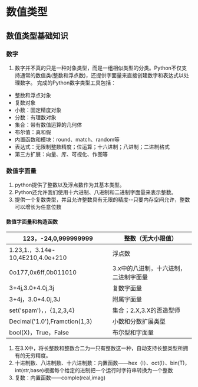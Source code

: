 # 数值类型

## 数值类型基础知识
### 数字
1. 数字并不真的只是一种对象类型，而是一组相似类型的分类。Python不仅支持通常的数值类(整数和浮点数)，还提供字面量来直接创建数字和表达式以处理数字。
完成的Python数字类型工具包括：
- 整数和浮点对象
- 复数对象
- 小数：固定精度对象
- 分数：有理数对象
- 集合：带有数值运算的几何体
- 布尔值：真和假
- 内置函数和模块：round、match、random等
- 表达式：无限制整数精度；位运算；十六进制；八进制；二进制格式
- 第三方扩展：向量、库、可视化、作图等
### 数值字面量
1. python提供了整数以及浮点数作为其基本类型。
2. Python还允许我们使用十六进制、八进制和二进制字面量来表示整数。
3. 提供一个复数类型，并且允许整数具有无限的精度--只要内存空间允许，整数可以增长为任意位数
#### 数值字面量和构造函数

| 123，-24,0,999999999             | 整数（无大小限值）                    |
| -------------------------------- | ------------------------------------- |
| 1.23,1.，3.14e-10,4E210,4.0e+210 | 浮点数                                |
| 0o177,0x6ff,0b011010             | 3.x中的八进制，十六进制，二进制字面量 |
| 3+4j,3.0+4.0j,3j                 | 复数字面量                            |
| 3+4j，3.0+4.0j,3J                | 附属字面量                            |
| set('spam')，，{1,2,3,4}         | 集合；2.X,3.X的否造型师               |
| Decimal('1.0'),Framction(1,3）   | 小数和分数扩展类型                    |
| bool(X)，True，False             | 布尔型和字面量                        |

1. 在3.X中，将长整数和整数合二为一只有整数这一种，自动支持长整类型所拥有的无穷精度。
2. 十进制数、八进制数、十六进制数：内置函数——hex（I）、oct(I）、bin(T)，int(str,base)根据每个给定的进制把一个运行时字符串转换为一个整数
3. 复数：内置函数——comple(real,imag)
